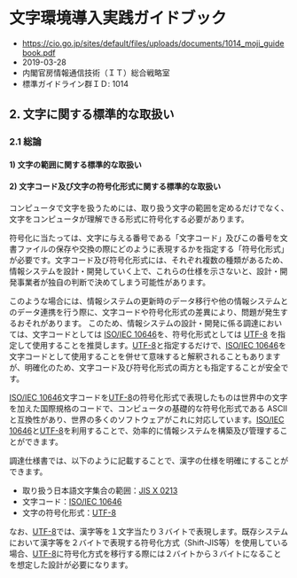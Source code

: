 # 文字環境導入実践ガイドブック

- https://cio.go.jp/sites/default/files/uploads/documents/1014_moji_guidebook.pdf
- 2019-03-28
- 内閣官房情報通信技術（ＩＴ）総合戦略室
- 標準ガイドライン群ＩＤ: 1014

## 2. 文字に関する標準的な取扱い

### 2.1 総論

#### 1) 文字の範囲に関する標準的な取扱い

#### 2) 文字コード及び文字の符号化形式に関する標準的な取扱い

コンピュータで文字を扱うためには、取り扱う文字の範囲を定めるだけでなく、文字をコンピュータが理解できる形式に符号化する必要があります。

符号化に当たっては、文字に与える番号である「文字コード」及びこの番号を文書ファイルの保存や交換の際にどのように表現するかを指定する「符号化形式」が必要です。文字コード及び符号化形式には、それぞれ複数の種類があるため、情報システムを設計・開発していく上で、これらの仕様を示さないと、設計・開発事業者が独自の判断で決めてしまう可能性があります。

このような場合には、情報システムの更新時のデータ移行や他の情報システムとのデータ連携を行う際に、文字コードや符号化形式の差異により、問題が発生するおそれがあります。
このため、情報システムの設計・開発に係る調達においては、文字コードとしては [ISO/IEC 10646](用語.md#isoiec-10646)を、符号化形式としては [UTF-8](用語.md#utf-8) を指定して使用することを推奨します。[UTF-8](用語.md#utf-8)と指定するだけで、[ISO/IEC 10646](用語.md#isoiec-10646)を文字コードとして使用することを併せて意味すると解釈されることもありますが、明確化のため、文字コード及び符号化形式の両方とも指定することが安全です。

[ISO/IEC 10646](用語.md#isoiec-10646)文字コードを[UTF-8](用語.md#utf-8)の符号化形式で表現したものは世界中の文字を加えた国際規格のコードで、コンピュータの基礎的な符号化形式である ASCIIと互換性があり、世界の多くのソフトウェアがこれに対応しています。[ISO/IEC 10646](用語.md#isoiec-10646)と[UTF-8](用語.md#utf-8)を利用することで、効率的に情報システムを構築及び管理することができます。

調達仕様書では、以下のように記載することで、漢字の仕様を明確にすることができます。

- 取り扱う日本語文字集合の範囲：[JIS X 0213](用語.md#jis-x-0213)
- 文字コード：[ISO/IEC 10646](用語.md#isoiec-10646)
- 文字の符号化形式：[UTF-8](用語.md#utf-8)

なお、[UTF-8](用語.md#utf-8)では、漢字等を１文字当たり３バイトで表現します。既存システムにおいて漢字等を２バイトで表現する符号化方式（Shift-JIS等）を使用している場合、[UTF-8](用語.md#utf-8)に符号化方式を移行する際には２バイトから３バイトになることを想定した設計が必要になります。
